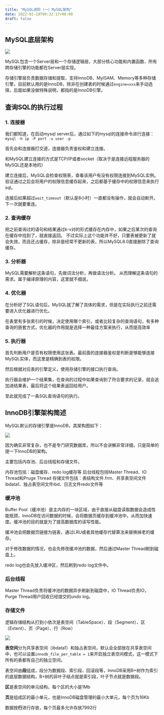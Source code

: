 ```yaml
---
title: "MySQL进阶（一）MySQL架构"
date: 2022-02-19T09:32:17+08:00
draft: false
---
```


## MySQL底层架构

![](https://res.cloudinary.com/dbmkzs2ez/image/upload/v1646895283/mysql-1.png)

MySQL包含一个Server层和一个存储逻辑层，大部分核心功能和内置函数、所有跨存储引擎的功能都在Server层实现。

存储引擎层负责数据存储和提取，支持InnoDB、MylSAM、Memory等多种存储引擎，目前默认用的是InnoDB，除非在创建表的时候通过`engine=xxx`来手动选择。后面如果没做特殊说明，都指的是InnoDB引擎。

## 查询SQL的执行过程

### 1. 连接器

我们都知道，在启动mysql server后，通过如下的mysql的连接命令进行连接：
`mysql -h ip -P port -u user -p`

首先会和连接器打交道，连接器负责鉴权和建立连接。

和MySQL建立连接的方式是TCP/IP或者socket（取决于是连接远程服务器的MySQL还是本地的）

建立连接后，MySQL会检查权限表，查看该用户有没有权限连接到MySQL实例。验证通过之后会将用户的权限信息缓存起来，之后都基于缓存中的权限信息来执行sql。

连接后如果超过`wait_timeout`（默认是8小时）一直都没有操作，就会自动断开。下一次就要重连。

### 2. 查询缓存

把之前查询过的语句和结果通过k-v对的形式缓存在内存中，如果之后某次的查询在缓存中找到了，就直接返回。
不过实际上这个功能并不好，只要表被更新了就会失效，而且还占缓存，除非是经常不更新的表，所以MySQL8.0直接删除了查询缓存。

### 3. 分析器

MySQL需要解析这条语句，先做词法分析，再做语法分析。
从而理解这条语句的需求。属于编译原理的内容，这里就不细说。

### 4. 优化器

在分析好了SQL语句后，MySQL就了解了具体的需求，但是在实际执行之前还需要进入优化器进行优化。

在表里有多张索引的时候，决定使用哪个索引，或者比较复杂的查询语句，有多种查询的嵌套方式，优化器的作用就是选择一种最佳方案来执行，从而提高效率

### 5. 执行器

首先判断用户是否有权限使用这张表。最前面的连接器鉴权是判断是够能够连接MySQL实体，而这里是精确到表的权限。

然后根据对应表的引擎定义，使用存储引擎的接口执行查询。

执行器会维护一个结果集，在查询的过程中如果查询到了符合要求的记录，就会追加进结果表，最后将这个结果表返回给用户。

至此就完成了一条SQL查询语句的执行。

## InnoDB引擎架构简述

MySQL默认的存储引擎是InnoDB，其架构图如下：

![](https://static001.geekbang.org/infoq/bf/bf3d9fb7acbf4482434107aba9731eb8.png)

因为确实非常复杂，也不是专门研究数据库，所以不会讲解非常详细，只是简单的提一下InnoDB的架构。


主要包括内存池、后台线程和存储文件。

内存池包括：磁盘缓存、redo log缓存等
后台线程包括Master Thread、IO Thread和Pruge Thread
存储文件包括：表结构文件.frm、共享表空间文件ibdata1、独占表空间文件ibd、日志文件redo文件等

### 缓冲池

Buffer Pool（缓冲池）是主内存的一块区域，由于直接从磁盘读取数据会造成性能瓶颈，InnoDB在访问数据的时候，会将数据页缓存到缓冲池中，从而加快速度。缓冲池的目的就是为了提高数据库的读写性能。

缓冲池会把数据页链接为链表，通过LRU或者其他缓存代替算法来替换掉老的缓存。

对于修改数据的情况，也会先修改缓冲池的数据，然后通过Master Thread刷到磁盘上。

redo log也会先放入缓冲区，然后刷到redo log文件中。

### 后台线程

Master Thread负责将缓冲池的数据异步刷新到磁盘中，IO Thread负责IO，Purge Thread用户回收已经提交的undo log。

### 存储文件

逻辑存储结构从打到小依次是表空间（TableSpace）、段（Segment）、区（Extent）、页（Page）、行（Row）

![](https://res.cloudinary.com/dbmkzs2ez/image/upload/v1647268687/innodb-2.jpg)

**表空间**分为共享表空间（ibdata1）和独占表空间，默认会全部放在共享表空间中，也可以设置`innodb_file_per_table = 1`来开启独立表空间模式，这一模式下所有的表都有自己的独立空间。

表空间由**段**组成，段分为数据段、索引段、回滚段等，InnoDB采用B+树作为索引的底层数据结构，B+树的非叶子结点就是索引段，叶子节点就是数据段。

**区**是表空间的单元结构，每个区的大小是1Mb

**页**是组成区的最小单元，也是InnoDB磁盘管理的最小大单元，每个页为16Kb

数据按**行**进行存放，每个页最多允许存放7992行
